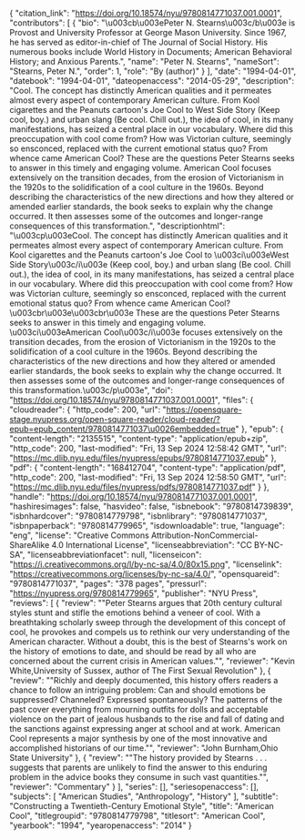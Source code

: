 {
   "citation_link": "https://doi.org/10.18574/nyu/9780814771037.001.0001",
   "contributors": [
     {
       "bio": "\u003cb\u003ePeter N. Stearns\u003c/b\u003e is Provost and University Professor at George Mason University. Since 1967, he has served as editor-in-chief of The Journal of Social History. His numerous books include World History in Documents; American Behavioral History; and Anxious Parents.",
       "name": "Peter N. Stearns",
       "nameSort": "Stearns, Peter N.",
       "order": 1,
       "role": "By (author)"
     }
   ],
   "date": "1994-04-01",
   "datebook": "1994-04-01",
   "dateopenaccess": "2014-05-29",
   "description": "Cool.  The concept has distinctly American qualities and it permeates almost every aspect of contemporary American culture.  From Kool cigarettes and the Peanuts cartoon's Joe Cool to West Side Story (Keep cool, boy.) and urban slang (Be cool. Chill out.), the idea of cool, in its many manifestations, has seized a central place in our vocabulary.  Where did this preoccupation with cool come from?  How was Victorian culture, seemingly so ensconced, replaced with the current emotional status quo?  From whence came American Cool? These are the questions Peter Stearns seeks to answer in this timely and engaging volume.  American Cool focuses extensively on the transition decades, from the erosion of Victorianism in the 1920s to the solidification of a cool culture in the 1960s.  Beyond describing the characteristics of the new directions and how they altered or amended earlier standards, the book seeks to explain why the change occurred.  It then assesses some of the outcomes and longer-range consequences of this transformation.",
   "descriptionhtml": "\u003cp\u003eCool.  The concept has distinctly American qualities and it permeates almost every aspect of contemporary American culture.  From Kool cigarettes and the Peanuts cartoon's Joe Cool to \u003ci\u003eWest Side Story\u003c/i\u003e (Keep cool, boy.) and urban slang (Be cool. Chill out.), the idea of cool, in its many manifestations, has seized a central place in our vocabulary.  Where did this preoccupation with cool come from?  How was Victorian culture, seemingly so ensconced, replaced with the current emotional status quo?  From whence came American Cool?\u003cbr\u003e\u003cbr\u003e These are the questions Peter Stearns seeks to answer in this timely and engaging volume.  \u003ci\u003eAmerican Cool\u003c/i\u003e focuses extensively on the transition decades, from the erosion of Victorianism in the 1920s to the solidification of a cool culture in the 1960s.  Beyond describing the characteristics of the new directions and how they altered or amended earlier standards, the book seeks to explain why the change occurred.  It then assesses some of the outcomes and longer-range consequences of this transformation.\u003c/p\u003e",
   "doi": "https://doi.org/10.18574/nyu/9780814771037.001.0001",
   "files": {
     "cloudreader": {
       "http_code": 200,
       "url": "https://opensquare-stage.nyupress.org/open-square-reader/cloud-reader/?epub=epub_content/9780814771037\u0026embedded=true"
     },
     "epub": {
       "content-length": "2135515",
       "content-type": "application/epub+zip",
       "http_code": 200,
       "last-modified": "Fri, 13 Sep 2024 12:58:42 GMT",
       "url": "https://mc.dlib.nyu.edu/files/nyupress/epubs/9780814771037.epub"
     },
     "pdf": {
       "content-length": "168412704",
       "content-type": "application/pdf",
       "http_code": 200,
       "last-modified": "Fri, 13 Sep 2024 12:58:50 GMT",
       "url": "https://mc.dlib.nyu.edu/files/nyupress/pdfs/9780814771037.pdf"
     }
   },
   "handle": "https://doi.org/10.18574/nyu/9780814771037.001.0001",
   "hashiresimages": false,
   "hasvideo": false,
   "isbnebook": "9780814739839",
   "isbnhardcover": "9780814779798",
   "isbnlibrary": "9780814771037",
   "isbnpaperback": "9780814779965",
   "isdownloadable": true,
   "language": "eng",
   "license": "Creative Commons Attribution-NonCommercial-ShareAlike 4.0 International License",
   "licenseabbreviation": "CC BY-NC-SA",
   "licenseabbreviationfacet": null,
   "licenseicon": "https://i.creativecommons.org/l/by-nc-sa/4.0/80x15.png",
   "licenselink": "https://creativecommons.org/licenses/by-nc-sa/4.0/",
   "opensquareid": "9780814771037",
   "pages": "378 pages",
   "pressurl": "https://nyupress.org/9780814779965",
   "publisher": "NYU Press",
   "reviews": [
     {
       "review": "\"Peter Stearns argues that 20th century cultural styles stunt and stifle the emotions behind a veneer of cool.  With a breathtaking scholarly sweep through the development of this concept of cool, he provokes and compels us to rethink our very understanding of the American character.  Without a doubt, this is the best of Stearns's work on the history of emotions to date, and should be read by all who are concerned about the current crisis in American values.\"",
       "reviewer": "Kevin White,University of Sussex, author of The First Sexual Revolution"
     },
     {
       "review": "\"Richly and deeply documented, this history offers readers a chance to follow an intriguing problem: Can and should emotions be suppressed?  Channeled?  Expressed spontaneously?  The patterns of the past cover everything from mourning outfits for dolls and acceptable violence on the part of jealous husbands to the rise and fall of dating and the sanctions against expressing anger at school and at work.  American Cool represents a major synthesis by one of the most innovative and accomplished historians of our time.\"",
       "reviewer": "John Burnham,Ohio State University"
     },
     {
       "review": "\"The history provided by Stearns . . . suggests that parents are unlikely to find the answer to this enduring problem in the advice books they consume in such vast quantities.\"",
       "reviewer": "Commentary"
     }
   ],
   "series": [],
   "seriesopenaccess": [],
   "subjects": [
     "American Studies",
     "Anthropology",
     "History"
   ],
   "subtitle": "Constructing a Twentieth-Century Emotional Style",
   "title": "American Cool",
   "titlegroupid": "9780814779798",
   "titlesort": "American Cool",
   "yearbook": "1994",
   "yearopenaccess": "2014"
 }
